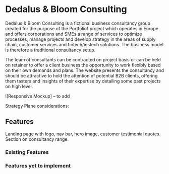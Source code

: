 # Dedalus & Bloom Consulting

Dedalus & Bloom Consulting is a fictional business consultancy group created for the purpose of the Portfolio1 project which operates in Europe and offers corporations and SMEs a range of services to optimize processes, manage projects and develop strategy in the areas of supply chain, customer services and fintech/instech solutions. The business model is therefore a traditional consultancy setup.

The team of consultants can be contracted on project basis or can be held on retainer to offer a client business the opportunity to work flexibly based on their own demands and plans. The website presents the consultancy and should be attractive to hold the attention of potential B2B clients, offering them tasters and insights of their expertise by detailing some past projects on high level.

![Responsive Mockup] – to add

Strategy Plane considerations:

## Features 

Landing page with logo, nav bar, hero image, customer testimonial quotes. Section on consultancy range.

### Existing Features

### Features yet to implement